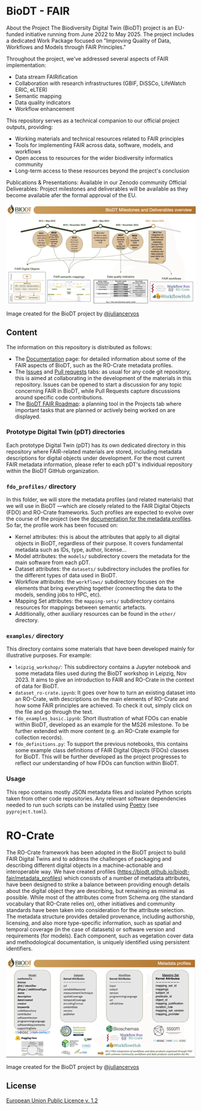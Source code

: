 # BioDT - FAIR 

About the Project
The Biodiversity Digital Twin (BioDT) project is an EU-funded initiative running from June 2022 to May 2025. The project includes a dedicated Work Package focused on "Improving Quality of Data, Workflows and Models through FAIR Principles."

Throughout the project, we've addressed several aspects of FAIR implementation:
- Data stream FAIRification
- Collaboration with research infrastructures (GBIF, DiSSCo, LifeWatch ERIC, eLTER)
- Semantic mapping
- Data quality indicators
- Workflow enhancement

This repository serves as a technical companion to our official project outputs, providing:

- Working materials and technical resources related to FAIR principles
- Tools for implementing FAIR across data, software, models, and workflows
- Open access to resources for the wider biodiversity informatics community
- Long-term access to these resources beyond the project's conclusion

Publications & Presentations: Available in our Zenodo community
Official Deliverables: Project milestones and deliverables will be available as they become available afer the formal approval of the EU. 


![BioDT FAIR Deliverables and Milestones](images/BioDT_Deliverable_Milestones_2022-2025.png)

Image created for the BioDT project by [@juliancervos](https://github.com/juliancervos)


## Content

The information on this repository is distributed as follows:

-   The [Documentation](https://biodt.github.io/biodt-fair/) page: for detailed information about some of the FAIR aspects of BioDT, such as the RO-Crate metadata profiles.
-   The [Issues](https://github.com/BioDT/biodt-fair/issues) and [Pull requests](https://github.com/BioDT/biodt-fair/pulls) tabs: as usual for any code git repository, this is aimed at collaborating in the development of the materials in this repository. Issues can be opened to start a discussion for any topic concerning FAIR in BioDT, while Pull Requests capture discussions around specific code contributions.
-   The [BioDT FAIR Roadmap](https://github.com/orgs/BioDT/projects/1): a planning tool in the Projects tab where important tasks that are planned or actively being worked on are displayed.

### Prototype Digital Twin (pDT) directories

Each prototype Digital Twin (pDT) has its own dedicated directory in this repository where FAIR-related materials are stored, including metadata descriptions for digital objects under development. For the most current FAIR metadata information, please refer to each pDT's individual repository within the BioDT GitHub organization.


### `fdo_profiles/` directory

In this folder, we will store the metadata profiles (and related materials) that we will use in BioDT —which are closely related to the FAIR Digital Objects (FDO) and RO-Crate frameworks. Such profiles are expected to evolve over the course of the project (see the [documentation for the metadata profiles](https://biodt.github.io/biodt-fair/metadata_profiles). So far, the profile work has been focused on:

-   Kernel attributes: this is about the attributes that apply to all digital objects in BioDT, regardless of their purpose. It covers fundamental metadata such as IDs, type, author, license...
-   Model attributes: the `models/` subdirectory covers the metadata for the main software from each pDT.
-   Dataset attributes: the `datasets/` subdirectory includes the profiles for the different types of data used in BioDT.
-   Workflow attributes: the `workflows/` subdirectory focuses on the elements that bring everything together (connecting the data to the models, sending jobs to HPC, etc).
-   Mapping Set attributes: the `mapping-sets/` subdirectory contains resources for mappings between semantic artefacts.
-   Additionally, other auxiliary resources can be found in the `other/` directory.

### `examples/` directory

This directory contains some materials that have been developed mainly for illustrative purposes. For example:

-   `leipzig_workshop/`: This subdirectory contains a Jupyter notebook and some metadata files used during the BioDT workshop in Leipzig, Nov 2023. It aims to give an introduction to FAIR and RO-Crate in the context of data for BioDT.
-   `dataset_ro-crate.ipynb`: It goes over how to turn an existing dataset into an RO-Crate, with descriptions on the main elements of RO-Crate and how some FAIR principles are achieved. To check it out, simply click on the file and go through the text.
-   `fdo_examples_basic.ipynb`: Short illustration of what FDOs can enable within BioDT, developed as an example for the MS26 milestone. To be further extended with more content (e.g. an RO-Crate example for collection records).
-   `fdo_definitions.py`: To support the previous notebooks, this contains some example class definitions of FAIR Digital Objects (FDOs) classes for BioDT. This will be further developed as the project progresses to reflect our understanding of how FDOs can function within BioDT.

### Usage

This repo contains mostly JSON metadata files and isolated Python scripts taken from other code repositories. Any relevant software dependencies needed to run such scripts can be installed using [Poetry](https://python-poetry.org/) (see `pyproject.toml`).

# RO-Crate 

The RO-Crate framework has been adopted in the BioDT project to build FAIR Digital Twins and to address the challenges of packaging and describing different digital objects in a machine-actionable and interoperable way. We have created profiles (https://biodt.github.io/biodt-fair/metadata_profiles) which consists of a number of metadata attributes, have been designed to strike a balance between providing enough details about the digital object they are describing, but remaining as minimal as possible. While most of the attributes come from Schema.org (the standard vocabulary that RO-Crate relies on), other initiatives and community standards have been taken into consideration for the attribute selection. The metadata structure provides detailed provenance, including authorship, licensing, and also more type-specific information, such as spatial and temporal coverage (in the case of datasets) or software version and requirements (for models). Each component, such as vegetation cover data and methodological documentation, is uniquely identified using persistent identifiers.


![Example RO-Crate Profiles](images/BioDT_metadata_profiles_2025.png)

Image created for the BioDT project by [@juliancervos](https://github.com/juliancervos)



## License

[European Union Public Licence v. 1.2](https://eupl.eu/1.2/en/)
